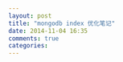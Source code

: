 ```yaml
---
layout: post
title: "mongodb index 优化笔记"
date: 2014-11-04 16:35
comments: true
categories: 
---
```

